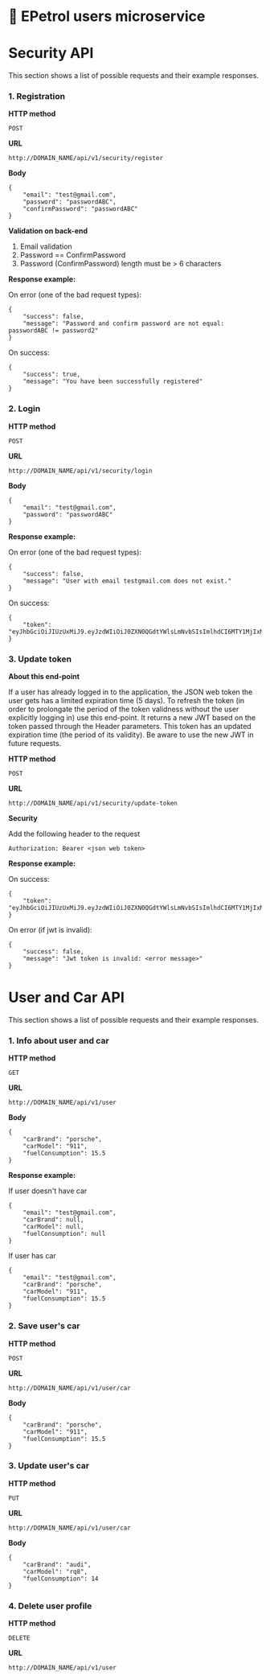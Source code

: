 # 🧑 **EPetrol users microservice**

# Security API
This section shows a list of possible requests and their example responses.
### 1. Registration
**HTTP method**
```
POST
```
**URL**
```
http://DOMAIN_NAME/api/v1/security/register
```
**Body**
```
{
    "email": "test@gmail.com",
    "password": "passwordABC",
    "confirmPassword": "passwordABC"
}
```
**Validation on back-end**

1) Email validation
2) Password == ConfirmPassword
3) Password (ConfirmPassword) length must be > 6 characters

**Response example:**

On error (one of the bad request types):
```jsonc
{
    "success": false,
    "message": "Password and confirm password are not equal: passwordABC != password2"
}
```
On success:
```jsonc
{
    "success": true,
    "message": "You have been successfully registered"
}
```

### 2. Login
**HTTP method**
```
POST
```
**URL**
```
http://DOMAIN_NAME/api/v1/security/login
```
**Body**
```
{
    "email": "test@gmail.com",
    "password": "passwordABC"
}
```
**Response example:**

On error (one of the bad request types):
```jsonc
{
    "success": false,
    "message": "User with email testgmail.com does not exist."
}
```
On success:
```jsonc
{
    "token": "eyJhbGciOiJIUzUxMiJ9.eyJzdWIiOiJ0ZXN0QGdtYWlsLmNvbSIsImlhdCI6MTY1MjIxMzc4MSwiZXhwIjoxNjUyNTcyODAwfQ.VIlTrW12ceo4zZ0iDvaPjILl8bminXeZumwoJlpSOXsfaK5Ikhw31zOhoH3kA6Obtg7hZBwNWkWRRxuFuHh9Pg"
}
```

### 3. Update token 
**About this end-point**

If a user has already logged in to the application, the JSON web token the user gets has a limited expiration time (5 days). To refresh the token (in order to prolongate the period of the token validness without the user explicitly logging in) use this end-point. It returns a new JWT based on the token passed through the Header parameters. This token has an updated expiration time (the period of its validity). Be aware to use the new JWT in future requests.

**HTTP method**
```
POST
```
**URL**
```
http://DOMAIN_NAME/api/v1/security/update-token
```
**Security**

Add the following header to the request
```
Authorization: Bearer <json web token>
```
**Response example:**

On success:
```jsonc
{
    "token": "eyJhbGciOiJIUzUxMiJ9.eyJzdWIiOiJ0ZXN0QGdtYWlsLmNvbSIsImlhdCI6MTY1MjIxMzc4MSwiZXhwIjoxNjUyNTcyODAwfQ.VIlTrW12ceo4zZ0iDvaPjILl8bminXeZumwoJlpSOXsfaK5Ikhw31zOhoH3kA6Obtg7hZBwNWkWRRxuFuHh9Pg"
}
```
On error (if jwt is invalid):
```jsonc
{
    "success": false,
    "message": "Jwt token is invalid: <error message>"
}
```

# User and Car API
This section shows a list of possible requests and their example responses.
### 1. Info about user and car
**HTTP method**
```
GET
```
**URL**
```
http://DOMAIN_NAME/api/v1/user
```
**Body**
```jsonc
{
    "carBrand": "porsche",
    "carModel": "911",
    "fuelConsumption": 15.5
}
```

**Response example:**

If user doesn't have car 
```jsonc
{
    "email": "test@gmail.com",
    "carBrand": null,
    "carModel": null,
    "fuelConsumption": null
}
```

If user has car 
```jsonc
{
    "email": "test@gmail.com",
    "carBrand": "porsche",
    "carModel": "911",
    "fuelConsumption": 15.5
}
```
### 2. Save user's car
**HTTP method**
```
POST
```
**URL**
```
http://DOMAIN_NAME/api/v1/user/car
```
**Body**
```jsonc
{
    "carBrand": "porsche",
    "carModel": "911",
    "fuelConsumption": 15.5
}
```
### 3. Update user's car
**HTTP method**
```
PUT
```
**URL**
```
http://DOMAIN_NAME/api/v1/user/car
```
**Body**
```jsonc
{
    "carBrand": "audi",
    "carModel": "rq8",
    "fuelConsumption": 14
}
```

### 4. Delete user profile
**HTTP method**
```
DELETE
```
**URL**
```
http://DOMAIN_NAME/api/v1/user
```
